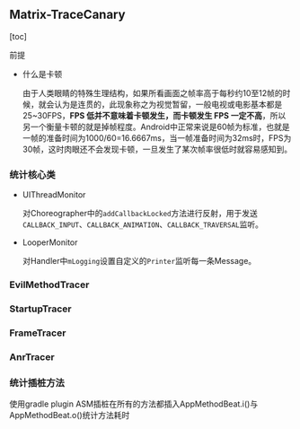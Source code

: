 ## Matrix-TraceCanary

[toc]

前提

* 什么是卡顿

  ​		由于人类眼睛的特殊生理结构，如果所看画面之帧率高于每秒约10至12帧的时候，就会认为是连贯的，此现象称之为视觉暂留，一般电视或电影基本都是25~30FPS，**FPS 低并不意味着卡顿发生，而卡顿发生 FPS 一定不高**，所以另一个衡量卡顿的就是掉帧程度。Android中正常来说是60帧为标准，也就是一帧的准备时间为1000/60=16.6667ms，当一帧准备时间为32ms时，FPS为30帧，这时肉眼还不会发现卡顿，一旦发生了某次帧率很低时就容易感知到。

### 统计核心类

* UIThreadMonitor

  对Choreographer中的```addCallbackLocked```方法进行反射，用于发送```CALLBACK_INPUT```、```CALLBACK_ANIMATION```、```CALLBACK_TRAVERSAL```监听。

* LooperMonitor

  对Handler中```mLogging```设置自定义的```Printer```监听每一条Message。

### EvilMethodTracer


### StartupTracer

### FrameTracer

### AnrTracer

### 统计插桩方法

使用gradle plugin ASM插桩在所有的方法都插入AppMethodBeat.i()与AppMethodBeat.o()统计方法耗时

